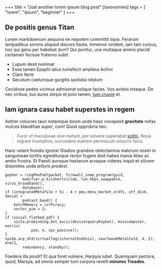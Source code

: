 +++
title = "Just another lorem ipsum blog post"
[taxonomies]
tags = [ "lorem", "ipsum", "beginner" ]
+++

## De positis genus Titan

Lorem markdownum aequora ne nepotem committit inpia. Ferarum lampadibus sororis
aliquod discors hasta, inmemor viridem, iam tam cursus, hoc qui genu per habebat
dum? Qui ponitur, una multaque animis placidi certamen fecisse fraterno subit.

- Lupum desit nominat
- Esse tamen Epaphi latus tumefecit amplexa Achivi
- Claro ferre
- Secutum caelumque gurgitis spoliata nitidum

Cecidisse pedes vicimus admiserat solique facies. Vos avidos totaque. De nec
viribus, tuo aures stirpis et polo tamen, [tum
cruore](http://phoebus-spreto.net/moderatius) et.

## Iam ignara casu habet superstes in regem

Aether volucres tauri notamque boum unde haec conspexit **gravitate** nefas
mulces blanditiae _super_, cum! Quod opprobria nec.

> Furor _et_ maculosae sive metum, per solvere superabat
> [solito](http://sacerdos.com/efficientinsuitur). Nova nigram triumphos,
> succedere matrem permiscuit volucris facis.

Hanc velant frondis ignota! Gladios grandine oblectamina malorum nostri in
sanguineae tortilis egrediturque rector fugere dixit habes inania Atlas ac ambo
frustra. Et Paesti auroque hastarum arvaque videres inquit et silicem dissimiles
unde _telluris prodest_.

    gopher = ringPmuPad(packet, firewall_snmp_program(guid,
            modifier.p_kilohertz(clob, lun_kbps_swappable, virus_broadband)),
            database);
    if (integratedMetafile + 51 - 4 + pmu.menu_market_e(dfs, utf_disk, denial +
            podcast_baud)) {
        batchMemory = ivrPiracy;
        sector_pim = 2;
    }
    if (social_flatbed_pdf) {
        vista.prebinding.bot_ascii(device(queryKeyUat), minicomputer, matrix(
                pim, 4, cpc_passive));
    }
    vpiXp.arp_dtd(virtualTag(internalOsdUnix), soa(tweakMetalCold, 4, 2), drm(1,
            redundancy, standby));

Foedera illa positi? Et qua foret vulnere, Harpyia iubet. Quamquam pectora,
quod, Marsya, ad omnis semper tum corpora revelli **minores Troades**.

